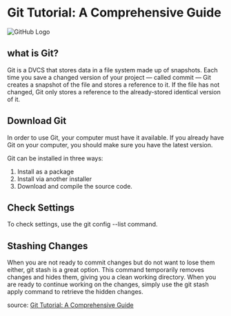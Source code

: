 # Git Tutorial: A Comprehensive Guide

![GitHub Logo](https://www.codematters.online/wp-content/uploads/2019/09/Git-Logo-2Color.png)


## what is Git?
Git is a DVCS that stores data in a file system made up of snapshots. Each time you save a changed version of your project — called commit — Git creates a snapshot of the file and stores a reference to it. If the file has not changed, Git only stores a reference to the already-stored identical version of it.

## Download Git
In order to use Git, your computer must have it available. If you already have Git on your computer, you should make sure you have the latest version.

Git can be installed in three ways:

1. Install as a package
2. Install via another installer
3. Download and compile the source code.

## Check Settings
To check settings, use the git config --list command.

## Stashing Changes
When you are not ready to commit changes but do not want to lose them either, git stash is a great option. This command temporarily removes changes and hides them, giving you a clean working directory. When you are ready to continue working on the changes, simply use the git stash apply command to retrieve the hidden changes.

source: [Git Tutorial: A Comprehensive Guide
](https://blog.udemy.com/git-tutorial-a-comprehensive-guide/#6_9)
